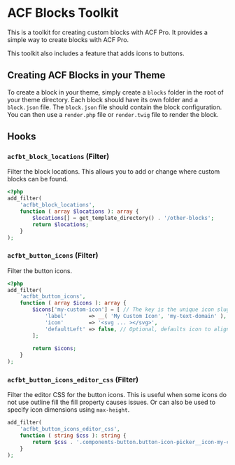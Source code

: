 # ACF Blocks Toolkit

This is a toolkit for creating custom blocks with ACF Pro. It provides a simple way to create blocks with ACF Pro.

This toolkit also includes a feature that adds icons to buttons.

## Creating ACF Blocks in your Theme

To create a block in your theme, simply create a `blocks` folder in the root of your theme directory. Each block should have its own folder and a `block.json` file. The `block.json` file should contain the block configuration. You can then use a `render.php` file or `render.twig` file to render the block.

## Hooks

### `acfbt_block_locations` (Filter)

Filter the block locations. This allows you to add or change where custom blocks can be found.

```php
<?php
add_filter(
	'acfbt_block_locations',
	function ( array $locations ): array {
		$locations[] = get_template_directory() . '/other-blocks';
		return $locations;
	}
);
```

### `acfbt_button_icons` (Filter)

Filter the button icons.

```php
<?php
add_filter(
	'acfbt_button_icons',
	function ( array $icons ): array {
		$icons['my-custom-icon'] = [ // The key is the unique icon slug.
			'label'       => __( 'My Custom Icon', 'my-text-domain' ),
			'icon'        => '<svg ... ></svg>',
			'defaultLeft' => false, // Optional, defaults icon to align left.
		];
		
		return $icons;
	}
);
```

### `acfbt_button_icons_editor_css` (Filter)

Filter the editor CSS for the button icons. This is useful when some icons do not use outline fill the fill property causes issues. Or can also be used to specify icon dimensions using `max-height`.

```php
add_filter(
	'acfbt_button_icons_editor_css',
	function ( string $css ): string {
		return $css . '.components-button.button-icon-picker__icon-my-custom-icon svg { fill:none; }';
	}
);
```

